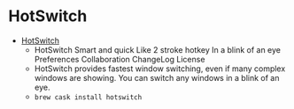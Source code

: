 # HotSwitch
- [HotSwitch](https://oniatsu.github.io/HotSwitch/)
  -  HotSwitch Smart and quick Like 2 stroke hotkey In a blink of an eye Preferences Collaboration ChangeLog License
  - HotSwitch provides fastest window switching, even if many complex windows are showing. You can switch any windows in a blink of an eye.
  - `brew cask install hotswitch`
